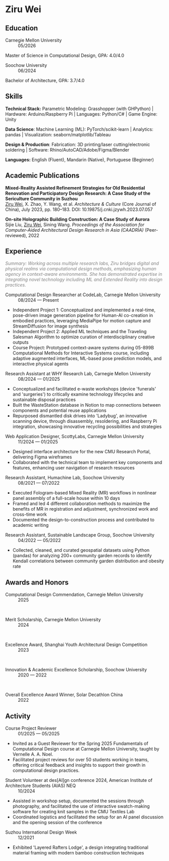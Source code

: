 # Ziru Wei

## Education

<dl>
    <dt>Carnegie Mellon University</dt>
    <dd>05/2026</dd>
</dl>

Master of Science in Computational Design, GPA: 4.0/4.0


<dl>
    <dt>Soochow University</dt>
    <dd>06/2024</dd>
</dl>

Bachelor of Architecture, GPA: 3.7/4.0

## Skills

**Technical Stack:** 
Parametric Modeling: Grasshopper (with GHPython) | Hardware: Arduino/Raspberry Pi | Languages: Python/C# | Game Engine: Unity

**Data Science**:
Machine Learning (ML): PyTorch/scikit-learn | Analytics: pandas | Visualization: seaborn/matplotlib/Tableau

**Design & Production**:
Fabrication: 3D printing/laser cutting/electronic soldering | Software: Rhino/AutoCAD/Adobe/Figma/Blender

**Languages:** 
English (Fluent), Mandarin (Native), Portuguese (Beginner)

## Academic Publications
**Mixed-Reality Assisted Refinement Strategies for Old Residential Renovation and Participatory Design Research: A Case Study of the Sericulture Community in Suzhou**  
<u>Ziru Wei</u>, X. Zhao, Y. Wang, et al. *Architecture & Culture* (Core Journal of China), July 2023, pp. 180–183. DOI: 10.19875/j.cnki.jzywh.2023.07.057 

**On-site Holographic Building Construction: A Case Study of Aurora**  
Sijie Liu, <u>Ziru Wei</u>, Sining Wang. *Proceedings of the Association for Computer-Aided Architectural Design Research in Asia (CAADRIA)* (Peer-reviewed), 2022

## Experience  

<i style="color: rgb(130, 130, 130)">Summary: Working across multiple research labs, Ziru bridges digital and physical realms via computational design methods, emphasizing human agency in context-aware environments. She has demonstrated expertise in integrating novel technology including ML and Extended Reality into design practices.</i>

<dl>
    <dt>Computational Design Researcher at CodeLab, Carnegie Mellon University</dt>
    <dd>08/2024 — Present</dd>
</dl>

- Independent Project 1: Conceptualized and implemented a real-time, pose-driven image generation pipeline for Human-AI co-creation in embodied practices, leveraging MediaPipe for motion capture and StreamDiffusion for image synthesis
- Independent Project 2: Applied ML techniques and the Traveling Salesman Algorithm to optimize curation of interdisciplinary creative outputs
- Course Project: Prototyped context-aware systems during 05-899B Computational Methods for Interactive Systems course, including adaptive augmented interfaces, ML-based pose prediction models, and interactive physical agents

<dl>
    <dt>Research Assistant at WHY Research Lab, Carnegie Mellon University</dt>
    <dd>08/2024 — 01/2025</dd>
</dl>

- Conceptualized and facilitated e-waste workshops (device 'funerals' and 'surgeries') to critically examine technology lifecycles and sustainable disposal practices
- Built the WasteStation database in Notion to map connections between components and potential reuse applications
- Repurposed dismantled disk drives into 'Ladybug', an innovative scanning device, through disassembly, resoldering, and Raspberry Pi integration, showcasing innovative recycling possibilities and strategies

<dl>
    <dt>Web Application Designer, ScottyLabs, Carnegie Mellon University</dt>
    <dd>11/2024 — 01/2025</dd>
</dl>

- Designed interface architecture for the new CMU Research Portal, delivering Figma wireframes
- Collaborated with the technical team to implement key components and features, enhancing user navigation of research resources

<dl>
    <dt>Research Assistant, Humachine Lab, Soochow University</dt>
    <dd>08/2021 — 07/2022</dd>
</dl>

- Executed Fologram-based Mixed Reality (MR) workflows in nonlinear panel assembly of a full-scale house within 10 days
- Framed and led 4 different collaboration methods to maximize the benefits of MR in registration and adjustment, synchronized work and cross-time work
- Documented the design-to-construction process and contributed to academic writing 

<dl>
    <dt>Research Assistant, Sustainable Landscape Group, Soochow University</dt>
    <dd>04/2022 — 05/2022</dd>
</dl>

- Collected, cleaned, and curated geospatial datasets using Python (pandas) for analyzing 200+ community garden records to identify Kendall correlations between community garden distribution and obesity rate




## Awards and Honors

<dl>
    <dt>Computational Design Commendation, Carnegie Mellon University</dt>
    <dd>2025</dd>
</dl>

<br>

<dl>
    <dt>Merit Scholarship, Carnegie Mellon University</dt>
    <dd>2024</dd>
</dl>

<br>

<dl>
    <dt>Excellence Award, Shanghai Youth Architectural Design Competition</dt>
    <dd>2023</dd>
</dl>

<br>

<dl>
    <dt>Innovation & Academic Excellence Scholarship, Soochow University</dt>
    <dd>2020 — 2022</dd>
</dl>

<br>

<dl>
    <dt>Overall Excellence Award Winner, Solar Decathlon China</dt>
    <dd>2022</dd>
</dl>


## Activity

<dl>
    <dt>Course Project Reviewer</dt>
    <dd>01/2025 — 05/2025</dd>
</dl>

- Invited as a Guest Reviewer for the Spring 2025 Fundamentals of Computational Design course at Carnegie Mellon University, taught by Vernelle A. A. Noel. 
- Facilitated project reviews for over 50 students working in teams, offering critical feedback and insights to support their growth in computational design practices.

<dl>
    <dt>Student Volunteer at des[AI]gn conference 2024, American Institute of Architecture Students (AIAS) NEQ</dt>
    <dd>10/2024</dd>
</dl>

- Assisted in workshop setup, documented the sessions through photography, and facilitated the use of interactive swatch-making software for creating knit samples in the CMU Textiles Lab
- Coordinated logistics and facilitated the setup for an AI panel discussion and the opening session of the conference

<dl>
    <dt>Suzhou International Design Week</dt>
    <dd>12/2021</dd>
</dl>

- Exhibited 'Layered Rafters Lodge', a design integrating traditional material framing with modern bamboo construction techniques